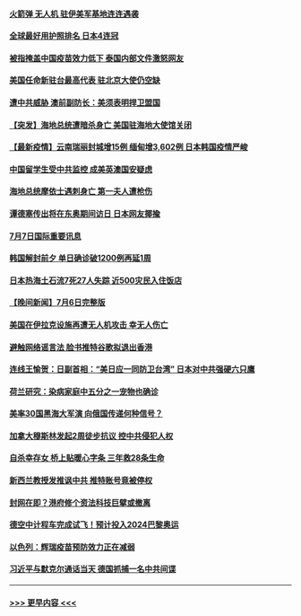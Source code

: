#### [火箭弹 无人机 驻伊美军基地连连遇袭](../pages/prog202/a103160398.md?t=07080552) 
#### [全球最好用护照排名 日本4连冠](../pages/prog202/a103160387.md?t=07080552) 
#### [被指掩盖中国疫苗效力低下 泰国内部文件激怒网友](../pages/prog202/a103160341.md?t=07080552) 
#### [美国任命新驻台最高代表 驻北京大使仍空缺](../pages/prog202/a103160090.md?t=07080552) 
#### [遭中共威胁 澳前副防长：美须表明捍卫盟国](../pages/prog202/a103160328.md?t=07080552) 
#### [【突发】海地总统遭暗杀身亡 美国驻海地大使馆关闭](../pages/prog202/a103160237.md?t=07080552) 
#### [【最新疫情】云南瑞丽封城增15例 缅甸增3,602例 日本韩国疫情严峻](../pages/prog202/a103160228.md?t=07080552) 
#### [中国留学生受中共监控 成美英澳国安疑虑](../pages/prog202/a103160154.md?t=07080552) 
#### [海地总统摩依士遇刺身亡 第一夫人遭枪伤](../pages/prog202/a103160035.md?t=07080552) 
#### [谭德塞传出将在东奥期间访日 日本网友揶揄](../pages/prog202/a103159927.md?t=07080552) 
#### [7月7日国际重要讯息](../pages/prog202/a103159923.md?t=07080552) 
#### [韩国解封前夕 单日确诊破1200例再延1周](../pages/prog202/a103159908.md?t=07080552) 
#### [日本热海土石流7死27人失踪 近500灾民入住饭店](../pages/prog202/a103159889.md?t=07080552) 
#### [【晚间新闻】7月6日完整版](../pages/prog202/a103159796.md?t=07080552) 
#### [美国在伊拉克设施再遭无人机攻击 幸无人伤亡](../pages/prog202/a103159774.md?t=07080552) 
#### [避触网络谣言法 脸书推特谷歌拟退出香港](../pages/prog202/a103158693.md?t=07080552) 
#### [连线王愉贺：日副首相：“美日应一同防卫台湾” 日本对中共强硬六只鹰](../pages/prog202/a103158737.md?t=07080552) 
#### [荷兰研究：染病家庭中五分之一宠物也确诊](../pages/prog202/a103158726.md?t=07080552) 
#### [美率30国黑海大军演 向俄国传递何种信号？](../pages/prog202/a103159620.md?t=07080552) 
#### [加拿大穆斯林发起2周徒步抗议 控中共侵犯人权](../pages/prog202/a103159193.md?t=07080552) 
#### [自杀幸存女 桥上贴暖心字条 三年救28条生命](../pages/prog202/a103159570.md?t=07080552) 
#### [新西兰教授发推讽中共 推特账号竟被停权](../pages/prog202/a103159527.md?t=07080552) 
#### [封网在即？港府修个资法科技巨擘或撤离](../pages/prog202/a103159492.md?t=07080552) 
#### [德空中计程车完成试飞！预计投入2024巴黎奥运](../pages/prog202/a103159498.md?t=07080552) 
#### [以色列：辉瑞疫苗预防效力正在减弱](../pages/prog202/a103159487.md?t=07080552) 
#### [习近平与默克尔通话当天 德国抓捕一名中共间谍](../pages/prog202/a103159457.md?t=07080552) 

----
#### [ >>> 更早内容 <<< ](../indexes/prog202-earlier.md)

